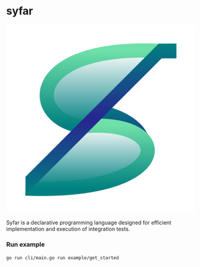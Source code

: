 # syfar
![Syfar Logo](images/syfar.png)

Syfar is a declarative programming language designed for efficient implementation and execution of integration tests.

### Run example
`go run cli/main.go run example/get_started`
